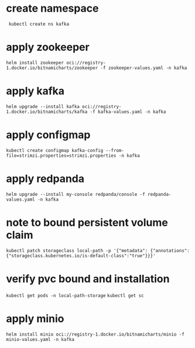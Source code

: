 # create namespace
` kubectl create ns kafka`
# apply zookeeper
`helm install zookeeper oci://registry-1.docker.io/bitnamicharts/zookeeper -f zookeeper-values.yaml -n kafka`
# apply kafka
`helm upgrade --install kafka oci://registry-1.docker.io/bitnamicharts/kafka -f kafka-values.yaml -n kafka`
# apply configmap
`kubectl create configmap kafka-config --from-file=strimzi.properties=strimzi.properties -n kafka`
# apply redpanda
`helm upgrade --install my-console redpanda/console -f redpanda-values.yaml -n kafka`
# note to bound persistent volume claim
`kubectl patch storageclass local-path -p '{"metadata": {"annotations":{"storageclass.kubernetes.io/is-default-class":"true"}}}'`
# verify pvc bound and installation
`kubectl get pods -n local-path-storage`
`kubectl get sc`
# apply minio
`helm install minio oci://registry-1.docker.io/bitnamicharts/minio -f minio-values.yaml -n kafka`


